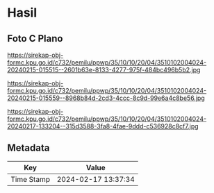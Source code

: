 # Hasil

## Foto C Plano

https://sirekap-obj-formc.kpu.go.id/c732/pemilu/ppwp/35/10/10/20/04/3510102004024-20240215-015515--2601b63e-8133-4277-975f-484bc496b5b2.jpg

https://sirekap-obj-formc.kpu.go.id/c732/pemilu/ppwp/35/10/10/20/04/3510102004024-20240215-015559--8968b84d-2cd3-4ccc-8c9d-99e6a4c8be56.jpg

https://sirekap-obj-formc.kpu.go.id/c732/pemilu/ppwp/35/10/10/20/04/3510102004024-20240217-133204--315d3588-3fa8-4fae-9ddd-c536928c8cf7.jpg


## Metadata

| Key        | Value               |
| ---------- | ------------------- |
| Time Stamp | 2024-02-17 13:37:34 |




